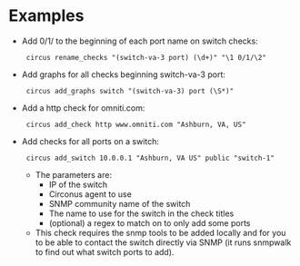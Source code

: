 Examples
========

 * Add 0/1/ to the beginning of each port name on switch checks:

        circus rename_checks "(switch-va-3 port) (\d+)" "\1 0/1/\2"

 * Add graphs for all checks beginning switch-va-3 port:

        circus add_graphs switch "(switch-va-3) port (\S*)"

 * Add a http check for omniti.com:

        circus add_check http www.omniti.com "Ashburn, VA, US"

 * Add checks for all ports on a switch:

        circus add_switch 10.0.0.1 "Ashburn, VA US" public "switch-1"

    * The parameters are:
        * IP of the switch
        * Circonus agent to use
        * SNMP community name of the switch
        * The name to use for the switch in the check titles
        * (optional) a regex to match on to only add some ports
    * This check requires the snmp tools to be added locally and for you to be
      able to contact the switch directly via SNMP (it runs snmpwalk to find
      out what switch ports to add).
